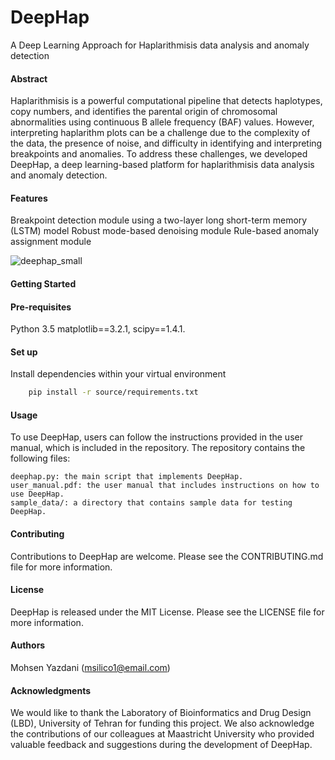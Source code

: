 # DeepHap
A Deep Learning Approach for Haplarithmisis data analysis and anomaly detection



#### Abstract

Haplarithmisis is a powerful computational pipeline that detects haplotypes, copy numbers, and identifies the parental origin of chromosomal abnormalities using continuous B allele frequency (BAF) values. However, interpreting haplarithm plots can be a challenge due to the complexity of the data, the presence of noise, and difficulty in identifying and interpreting breakpoints and anomalies. To address these challenges, we developed DeepHap, a deep learning-based platform for haplarithmisis data analysis and anomaly detection.

#### Features

Breakpoint detection module using a two-layer long short-term memory (LSTM) model
Robust mode-based denoising module
Rule-based anomaly assignment module

![deephap_small](https://user-images.githubusercontent.com/91246296/220306055-78eb8480-1a0d-4390-a258-faf94d8d3198.JPG)

#### Getting Started


#### Pre-requisites

Python 3.5
matplotlib==3.2.1,
scipy==1.4.1.

#### Set up
Install dependencies within your virtual environment

```bash
    pip install -r source/requirements.txt
```
    
#### Usage

To use DeepHap, users can follow the instructions provided in the user manual, which is included in the repository. The repository contains the following files:

    deephap.py: the main script that implements DeepHap.
    user_manual.pdf: the user manual that includes instructions on how to use DeepHap.
    sample_data/: a directory that contains sample data for testing DeepHap.

#### Contributing

Contributions to DeepHap are welcome. Please see the CONTRIBUTING.md file for more information.
#### License

DeepHap is released under the MIT License. Please see the LICENSE file for more information.
#### Authors

  Mohsen Yazdani (msilico1@email.com)
    
#### Acknowledgments

We would like to thank the Laboratory of Bioinformatics and Drug Design (LBD), University of Tehran for funding this project. We also acknowledge the contributions of our colleagues at Maastricht University who provided valuable feedback and suggestions during the development of DeepHap.

